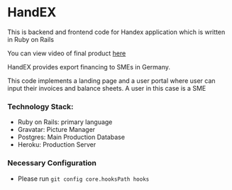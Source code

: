 # HandEX

This is backend and frontend code for Handex application which is written in Ruby on Rails

You can view video of final product [here](https://youtu.be/M0e0Gy21RiE)


HandEX provides export financing to SMEs in Germany. 

This code implements a landing page and a user portal where user can input their invoices and balance sheets. A user in this case is a SME


### Technology Stack:

* Ruby on Rails: primary language
* Gravatar: Picture Manager
* Postgres: Main Production Database
* Heroku: Production Server

### Necessary Configuration
* Please run `git config core.hooksPath hooks`
